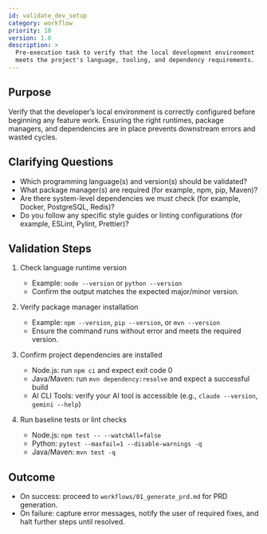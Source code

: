 ```yaml
---
id: validate_dev_setup
category: workflow
priority: 10
version: 1.0
description: >
  Pre-execution task to verify that the local development environment
  meets the project's language, tooling, and dependency requirements.
---
```


## Purpose

Verify that the developer’s local environment is correctly configured before beginning any feature work. Ensuring the right runtimes, package managers, and dependencies are in place prevents downstream errors and wasted cycles.

## Clarifying Questions

- Which programming language(s) and version(s) should be validated?  
- What package manager(s) are required (for example, npm, pip, Maven)?  
- Are there system-level dependencies we must check (for example, Docker, PostgreSQL, Redis)?  
- Do you follow any specific style guides or linting configurations (for example, ESLint, Pylint, Prettier)?

## Validation Steps

1. Check language runtime version  
   - Example: `node --version` or `python --version`  
   - Confirm the output matches the expected major/minor version.  

2. Verify package manager installation  
   - Example: `npm --version`, `pip --version`, or `mvn --version`  
   - Ensure the command runs without error and meets the required version.  

3. Confirm project dependencies are installed  
   - Node.js: run `npm ci` and expect exit code 0  
   - Java/Maven: run `mvn dependency:resolve` and expect a successful build  
   - AI CLI Tools: verify your AI tool is accessible (e.g., `claude --version`, `gemini --help`)

4. Run baseline tests or lint checks  
   - Node.js: `npm test -- --watchAll=false`  
   - Python: `pytest --maxfail=1 --disable-warnings -q`  
   - Java/Maven: `mvn test -q`  

## Outcome

- On success: proceed to `workflows/01_generate_prd.md` for PRD generation.  
- On failure: capture error messages, notify the user of required fixes, and halt further steps until resolved.  

